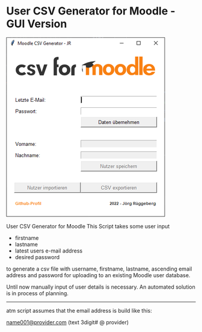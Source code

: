 # User CSV Generator for Moodle - GUI Version

![sample](img/sample.PNG)

User CSV Generator for Moodle
This Script takes some user input 
- firstname
- lastname
- latest users e-mail address 
- desired password

to generate a csv file with username, firstname, lastname, ascending email address and password for uploading to an existing Moodle user database.

Until now manually input of user details is necessary. An automated solution is in process of planning.

---
atm script assumes that the email address is build like this:

name001@provider.com
(text 3digit# @ provider)
